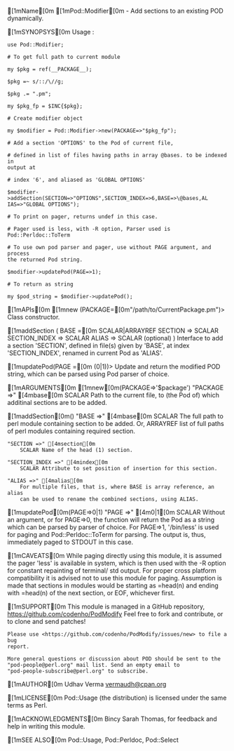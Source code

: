 [1mName[0m
    [1mPod::Modifier[0m - Add sections to an existing POD dynamically.

[1mSYNOPSYS[0m
    Usage :

    use Pod::Modifier;

    # To get full path to current module

    my $pkg = ref(__PACKAGE__);

    $pkg =~ s/::/\//g;

    $pkg .= ".pm";

    my $pkg_fp = $INC{$pkg};

    # Create modifier object

    my $modifier = Pod::Modifier->new(PACKAGE=>"$pkg_fp");

    # Add a section 'OPTIONS' to the Pod of current file,

    # defined in list of files having paths in array @bases. to be indexed in
    output at

    # index '6', and aliased as 'GLOBAL OPTIONS'

    $modifier->addSection(SECTION=>"OPTIONS",SECTION_INDEX=>6,BASE=>\@bases,AL
    IAS=>"GLOBAL OPTIONS");

    # To print on pager, returns undef in this case.

    # Pager used is less, with -R option, Parser used is Pod::Perldoc::ToTerm

    # To use own pod parser and pager, use without PAGE argument, and process
    the returned Pod string.

    $modifier->updatePod(PAGE=>1);

    # To return as string

    my $pod_string = $modifier->updatePod();

  [1mAPIs[0m
   [1mnew (PACKAGE=[0m"/path/to/CurrentPackage.pm")>
    Class constructor.

   [1maddSection ( BASE =[0m SCALAR|ARRAYREF
    SECTION  => SCALAR 
    SECTION_INDEX => SCALAR
    ALIAS => SCALAR (optional) )
    Interface to add a section 'SECTION', defined in file(s) given by 'BASE',
    at index 'SECTION_INDEX', renamed in current Pod as 'ALIAS'.

   [1mupdatePod(PAGE =[0m (0|1))>
    Update and return the modified POD string, which can be parsed using Pod
    parser of choice.

  [1mARGUMENTS[0m
   [1mnew[0m(PACKAGE=>'$package')
    "PACKAGE =>" [4mbase[0m
        SCALAR Path to the current file, to (the Pod of) which additinal
        sections are to be added.

   [1maddSection[0m()
    "BASE =>" [4mbase[0m
        SCALAR The full path to perl module containing section to be added.
        Or, ARRAYREF list of full paths of perl modules containing required
        section.

    "SECTION =>" [4msection[0m
        SCALAR Name of the head (1) section.

    "SECTION_INDEX =>" [4mindex[0m
        SCALAR Attribute to set position of insertion for this section.

    "ALIAS =>" [4malias[0m
        For multiple files, that is, where BASE is array reference, an alias
        can be used to rename the combined sections, using ALIAS.

   [1mupdatePod[0m(PAGE=>0|1)
    "PAGE =>" [4m0|1[0m
        SCALAR Without an argument, or for PAGE=>0, the function will return
        the Pod as a string which can be parsed by parser of choice. For
        PAGE=>1, '/bin/less' is used for paging and Pod::Perldoc::ToTerm for
        parsing. The output is, thus, immediately paged to STDOUT in this
        case.

[1mCAVEATS[0m
    While paging directly using this module, it is assumed the pager 'less' is
    available in system, which is then used with the -R option for constant
    repainting of terminal/ std output. For proper cross platform
    compatibility it is advised not to use this module for paging. Assumption
    is made that sections in modules would be starting as =head(n) and ending
    with =head(n) of the next section, or EOF, whichever first.

[1mSUPPORT[0m
    This module is managed in a GitHub repository,
    <https://github.com/codenho/PodModify> Feel free to fork and contribute,
    or to clone and send patches!

    Please use <https://github.com/codenho/PodModify/issues/new> to file a bug
    report.

    More general questions or discussion about POD should be sent to the
    "pod-people@perl.org" mail list. Send an empty email to
    "pod-people-subscribe@perl.org" to subscribe.

[1mAUTHOR[0m
    Udhav Verma <vermaudh@cpan.org>

[1mLICENSE[0m
    Pod::Usage (the distribution) is licensed under the same terms as Perl.

[1mACKNOWLEDGMENTS[0m
    Bincy Sarah Thomas, for feedback and help in writing this module.

[1mSEE ALSO[0m
    Pod::Usage, Pod::Perldoc, Pod::Select

